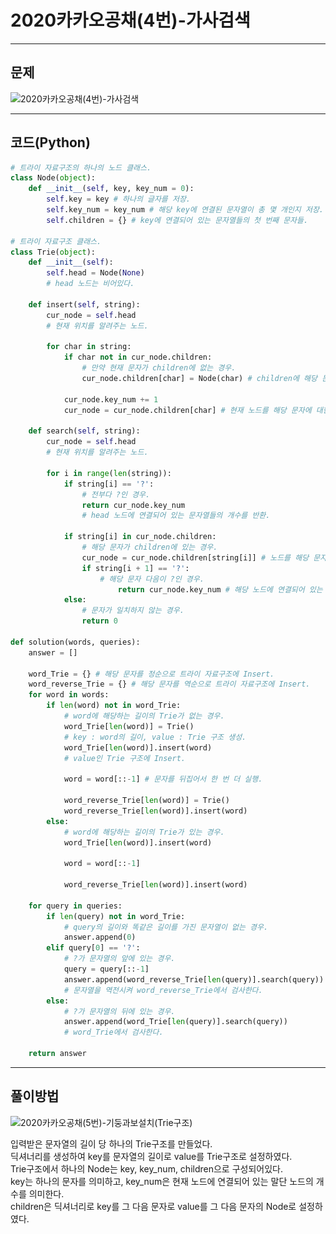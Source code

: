 # 2020카카오공채(4번)-가사검색

****

## 문제

![2020카카오공채(4번)-가사검색](/image_file/2020카카오공채(4번)-가사검색.png)

****

## 코드(Python)
```Python
# 트라이 자료구조의 하나의 노드 클래스.
class Node(object):
    def __init__(self, key, key_num = 0):
        self.key = key # 하나의 글자를 저장.
        self.key_num = key_num # 해당 key에 연결된 문자열이 총 몇 개인지 저장.
        self.children = {} # key에 연결되어 있는 문자열들의 첫 번째 문자들.

# 트라이 자료구조 클래스.
class Trie(object):
    def __init__(self):
        self.head = Node(None)
        # head 노드는 비어있다.

    def insert(self, string):
        cur_node = self.head
        # 현재 위치를 알려주는 노드.

        for char in string:
            if char not in cur_node.children:
                # 만약 현재 문자가 children에 없는 경우.
                cur_node.children[char] = Node(char) # children에 해당 문자에 대한 노드를 추가.

            cur_node.key_num += 1
            cur_node = cur_node.children[char] # 현재 노드를 해당 문자에 대한 다음 노드로 이동시킨다.

    def search(self, string):
        cur_node = self.head
        # 현재 위치를 알려주는 노드.

        for i in range(len(string)):
            if string[i] == '?':
                # 전부다 ?인 경우.
                return cur_node.key_num
                # head 노드에 연결되어 있는 문자열들의 개수를 반환.

            if string[i] in cur_node.children:
                # 해당 문자가 children에 있는 경우.
                cur_node = cur_node.children[string[i]] # 노드를 해당 문자에 대한 다음 노드로 이동시킨다.
                if string[i + 1] == '?':
                    # 해당 문자 다음이 ?인 경우.
                        return cur_node.key_num # 해당 노드에 연결되어 있는 문자열들의 개수를 반환.
            else:
                # 문자가 일치하지 않는 경우.
                return 0

def solution(words, queries):
    answer = []

    word_Trie = {} # 해당 문자를 정순으로 트라이 자료구조에 Insert.
    word_reverse_Trie = {} # 해당 문자를 역순으로 트라이 자료구조에 Insert.
    for word in words:
        if len(word) not in word_Trie:
            # word에 해당하는 길이의 Trie가 없는 경우.
            word_Trie[len(word)] = Trie()
            # key : word의 길이, value : Trie 구조 생성.
            word_Trie[len(word)].insert(word)
            # value인 Trie 구조에 Insert.

            word = word[::-1] # 문자를 뒤집어서 한 번 더 실행.

            word_reverse_Trie[len(word)] = Trie()
            word_reverse_Trie[len(word)].insert(word)
        else:
            # word에 해당하는 길이의 Trie가 있는 경우.
            word_Trie[len(word)].insert(word)

            word = word[::-1]

            word_reverse_Trie[len(word)].insert(word)

    for query in queries:
        if len(query) not in word_Trie:
            # query의 길이와 똑같은 길이를 가진 문자열이 없는 경우.
            answer.append(0)
        elif query[0] == '?':
            # ?가 문자열의 앞에 있는 경우.
            query = query[::-1]
            answer.append(word_reverse_Trie[len(query)].search(query))
            # 문자열을 역전시켜 word_reverse_Trie에서 검사한다.
        else:
            # ?가 문자열의 뒤에 있는 경우.
            answer.append(word_Trie[len(query)].search(query))
            # word_Trie에서 검사한다.

    return answer
```

****

## 풀이방법

![2020카카오공채(5번)-기둥과보설치(Trie구조)](/image/2020카카오공채(5번)-기둥과보설치(Trie구조).png)

입력받은 문자열의 길이 당 하나의 Trie구조를 만들었다.
<br> 딕셔너리를 생성하여 key를 문자열의 길이로 value를 Trie구조로 설정하였다.
<br> Trie구조에서 하나의 Node는 key, key_num, children으로 구성되어있다.
<br> key는 하나의 문자를 의미하고, key_num은 현재 노드에 연결되어 있는 말단 노드의 개수를 의미한다.
<br> children은 딕셔너리로 key를 그 다음 문자로 value를 그 다음 문자의 Node로 설정하였다.
